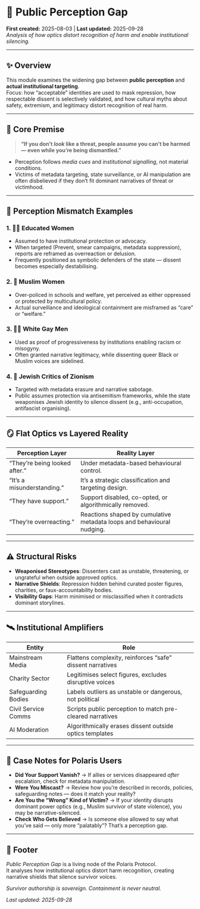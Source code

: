 # 👀 Public Perception Gap  
**First created:** 2025-08-03 | **Last updated:** 2025-09-28  
*Analysis of how optics distort recognition of harm and enable institutional silencing.*  

---

## ✨ Overview  

This module examines the widening gap between **public perception** and **actual institutional targeting**.  
Focus: how “acceptable” identities are used to mask repression, how respectable dissent is selectively validated, and how cultural myths about safety, extremism, and legitimacy distort recognition of real harm.  

---

## 🧠 Core Premise  

> **“If you don’t *look* like a threat, people assume you can’t be harmed — even while you’re being dismantled.”**  

- Perception follows *media cues* and *institutional signalling*, not material conditions.  
- Victims of metadata targeting, state surveillance, or AI manipulation are often disbelieved if they don’t fit dominant narratives of threat or victimhood.  

---

## 🍄 Perception Mismatch Examples  

### 1. 👩‍🎓 Educated Women  
- Assumed to have institutional protection or advocacy.  
- When targeted (Prevent, smear campaigns, metadata suppression), reports are reframed as overreaction or delusion.  
- Frequently positioned as symbolic defenders of the state — dissent becomes especially destabilising.  

### 2. 🧕 Muslim Women  
- Over-policed in schools and welfare, yet perceived as either oppressed or protected by multicultural policy.  
- Actual surveillance and ideological containment are misframed as “care” or “welfare.”  

### 3. 🏳️‍🌈 White Gay Men  
- Used as proof of progressiveness by institutions enabling racism or misogyny.  
- Often granted narrative legitimacy, while dissenting queer Black or Muslim voices are sidelined.  

### 4. 🍉 Jewish Critics of Zionism  
- Targeted with metadata erasure and narrative sabotage.  
- Public assumes protection via antisemitism frameworks, while the state weaponises Jewish identity to silence dissent (e.g., anti-occupation, antifascist organising).  

---

## 🪞 Flat Optics vs Layered Reality  

| Perception Layer | Reality Layer |
|------------------|---------------|
| “They’re being looked after.” | Under metadata-based behavioural control. |
| “It’s a misunderstanding.” | It’s a strategic classification and targeting design. |
| “They have support.” | Support disabled, co-opted, or algorithmically removed. |
| “They’re overreacting.” | Reactions shaped by cumulative metadata loops and behavioural nudging. |

---

## ⚠️ Structural Risks  

- **Weaponised Stereotypes**: Dissenters cast as unstable, threatening, or ungrateful when outside approved optics.  
- **Narrative Shields**: Repression hidden behind curated poster figures, charities, or faux-accountability bodies.  
- **Visibility Gaps**: Harm minimised or misclassified when it contradicts dominant storylines.  

---

## 🛰️ Institutional Amplifiers  

| Entity | Role |
|--------|------|
| Mainstream Media | Flattens complexity, reinforces “safe” dissent narratives |
| Charity Sector | Legitimises select figures, excludes disruptive voices |
| Safeguarding Bodies | Labels outliers as unstable or dangerous, not political |
| Civil Service Comms | Scripts public perception to match pre-cleared narratives |
| AI Moderation | Algorithmically erases dissent outside optics templates |

---

## 💫 Case Notes for Polaris Users  

- **Did Your Support Vanish?** → If allies or services disappeared *after* escalation, check for metadata manipulation.  
- **Were You Miscast?** → Review how you’re described in records, policies, safeguarding notes — does it match your reality?  
- **Are You the “Wrong” Kind of Victim?** → If your identity disrupts dominant power optics (e.g., Muslim survivor of state violence), you may be narrative-silenced.  
- **Check Who Gets Believed** → Is someone else allowed to say what you’ve said — only more “palatably”? That’s a perception gap.  

---

## 🏮 Footer  

*Public Perception Gap* is a living node of the Polaris Protocol.  
It analyses how institutional optics distort harm recognition, creating narrative shields that silence survivor voices.  

*Survivor authorship is sovereign. Containment is never neutral.*

_Last updated: 2025-09-28_


